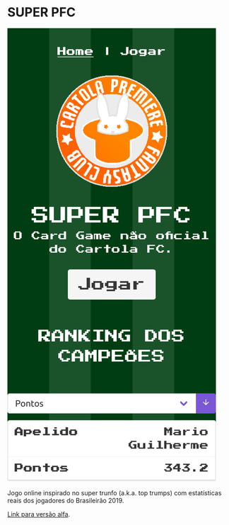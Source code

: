 # SUPER PFC

![Cartola PFC](https://github.com/henriquepgomide/cartola-supertrunfo/blob/master/imgs/cartolapfc-logo.png)

Jogo online inspirado no super trunfo (a.k.a. top trumps) com estatísticas reais dos jogadores do Brasileirão 2019. 

[Link para versão alfa](https://henriquepgomide.github.io/cartola-supertrunfo/).

